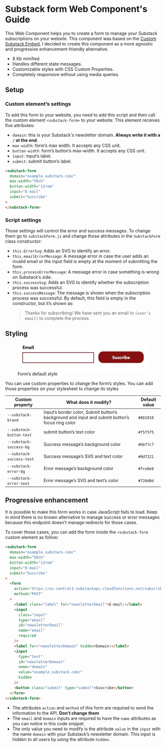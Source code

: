 # Substack form Web Component's Guide

This Web Component helps you to create a form to manage your Substack subscriptions on your website. This component was based on the [Custom Substack Embed](https://substackapi.com/), I decided to create this component as a more agnostic and progressive enhancement-friendly alternative.

- 8 Kb minified
- Handles different state messages.
- Customizable styles with CSS Custom Properties.
- Completely responsive without using media queries.

## Setup

### Custom element’s settings

To add this form to your website, you need to add this script and then call the custom element `<substack-form>` to your website. This element receives five attributes:

- `domain`: this is your Substack's newsletter domain. **Always write it with a `/` at the end**.
- `max-width`: form’s max width. It accepts any CSS unit.
- `button-width`: form’s button’s max-width. It accepts any CSS unit.
- `input`: input’s label.
- `submit`: submit button’s label.

```html
<substack-form
  domain="example.substack.com/"
  max-width="50ch"
  button-width="12rem"
  input="E-mail"
  submit="Suscribe"
>
</substack-form>
```

### Script settings

Those settings will control the error and success messages. To change them go to `substackForm.js` and change those attributes in the `SubstackForm` class constructor:

- `this.ErrorSvg`: Adds an SVG to identify an error.
- `this.emailErrorMessage`: A message error in case the user adds an invalid email or the input field is empty at the moment of submitting the form.
- `this.processErrorMessage`: A message error in case something is wrong on Substack’s side.
- `this.successSvg`: Adds an SVG to identify whether the subscription process was successful.
- `this.successMessage`: The message is shown when the subscription process was successful. By default, this field is empty in the constructor, but it’s shown as:
  > Thanks for subscribing! We have sent you an email to `[user’s email]` to complete the process.

## Styling

<figure>
  <img src="./default-form.JPG" alt="Substack Form's components default styling. The input's border and button's background color is wine. The button has a border radius while the input field does not and those elements are side by side" />
  <figcaption>Form’s default style</figcaption>
</figure>

You can use custom properties to change the form’s styles. You can add those properties on your stylesheet to change its styles

| Custom property           | What does it modify?                                                                            | Default value |
| ------------------------- | ----------------------------------------------------------------------------------------------- | ------------- |
| `--substack-brand`        | Input’s border color, Submit button’s background and input and submit button’s focus ring color | `#881010`     |
| `--substack-button-text`  | submit button’s text color                                                                      | `#f5f5f5`     |
| `--substack-success-bg`   | Success message’s background color                                                              | `#bbf7c7`     |
| `--substack-success-text` | Success message’s SVG and text color                                                            | `#0d7221`     |
| `--substack-error-bg`     | Error message’s background color                                                                | `#fce8e8`     |
| `--substack-error-text`   | Error message’s SVG and text’s color                                                            | `#720d0d`     |

## Progressive enhancement

It is possible to make this form works in case JavaScript fails to load. Keep in mind there is no known alternative to manage success or error messages because this endpoint doesn’t manage redirects for those cases.

To cover those cases, you can add the form inside the `<substack-form` custom element as follow:

```html
<substack-form
  domain="example.substack.com/"
  max-width="50ch"
  button-width="12rem"
  input="E-mail"
  submit="Suscribe"
>
  <form
    action="https://us-central1-substackapi.cloudfunctions.net/subscribe"
    method="POST"
  >
    <label class="label" for="newsletterEmail">E-mail:</label>
    <input
      class="input"
      type="email"
      id="newsletterEmail"
      name="email"
      required
    />
    <label for="newsletterDomain" hidden>Domain:</label>
    <input
      type="text"
      id="newsletterDomain"
      name="domain"
      value="example.substack.com/"
      hidden
    />
    <button class="submit" type="submit">Suscribe</button>
  </form>
</substack-form>
```

- The attributes `action` and `method` of this form are required to send the information to the API. **Don’t change them**
- The `email` and `domain` inputs are required to have the `name` attributes as you can notice in this code snippet.
- The only value you need to modify is the attribute `value` in the `input` with the name `domain` with your Substack’s newsletter domain. This input is hidden to all users by using the attribute `hidden`.
